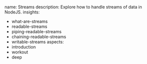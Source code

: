 name: Streams
description: Explore how to handle streams of data in NodeJS.
insights:
  - what-are-streams
  - readable-streams
  - piping-readable-streams
  - chaining-readable-streams
  - writable-streams
aspects:
  - introduction
  - workout
  - deep
 

